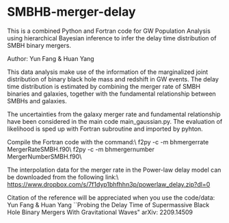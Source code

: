 # SMBHB-merger-delay
This is a combined Python and Fortran code for GW Population Analysis using hierarchical Bayesian inference to infer the delay time distribution of SMBH binary mergers. 

Author: Yun Fang & Huan Yang

This data analysis make use of the information of the marginalized joint distribution of binary black hole mass and redshift in GW events. The delay time distribution is estimated by combining the merger rate of SMBH binaries and galaxies, together with the fundamental relationship between SMBHs and galaxies. 

The uncertainties from the galaxy merger rate and fundamental relationship have been considered in the main code main_gaussian.py. The evaluation of likelihood is sped up with Fortran subroutine and imported by pyhton. 

Compile the Fortran code with the command:\\
f2py -c -m bhmergerrate MergerRateSMBH.f90\\
f2py -c -m bhmergernumber MergerNumberSMBH.f90\\

The interpolation data for the merger rate in the Power-law delay model can be downloaded from the following link:\\
https://www.dropbox.com/s/7f1dyp1bhfhhn3p/powerlaw_delay.zip?dl=0

Citation of the reference will be appreciated when you use the code/data:
Yun Fang & Huan Yang
``Probing the Delay Time of Supermassive Black Hole Binary Mergers With Gravitational Waves"
arXiv: 2209.14509
